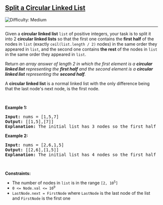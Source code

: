 <h2><a href="https://leetcode.com/problems/split-a-circular-linked-list">Split a Circular Linked List</a></h2> <img src='https://img.shields.io/badge/Difficulty-Medium-orange' alt='Difficulty: Medium' /><hr><p>Given a <strong>circular linked list</strong> <code>list</code> of positive integers, your task is to split it into 2 <strong>circular linked lists</strong> so that the first one contains the <strong>first half</strong> of the nodes in <code>list</code> (exactly <code>ceil(list.length / 2)</code> nodes) in the same order they appeared in <code>list</code>, and the second one contains <strong>the rest</strong> of the nodes in <code>list</code> in the same order they appeared in <code>list</code>.</p>

<p>Return <em>an array answer of length 2 in which the first element is a <strong>circular linked list</strong> representing the <strong>first half</strong> and the second element is a <strong>circular linked list</strong> representing the <strong>second half</strong>.</em></p>

<div>A <strong>circular linked list</strong> is a normal linked list with the only difference being that the last node&#39;s next node, is the first node.</div>

<p>&nbsp;</p>
<p><strong class="example">Example 1:</strong></p>

<pre>
<strong>Input:</strong> nums = [1,5,7]
<strong>Output:</strong> [[1,5],[7]]
<strong>Explanation:</strong> The initial list has 3 nodes so the first half would be the first 2 elements since ceil(3 / 2) = 2 and the rest which is 1 node is in the second half.
</pre>

<p><strong class="example">Example 2:</strong></p>

<pre>
<strong>Input:</strong> nums = [2,6,1,5]
<strong>Output:</strong> [[2,6],[1,5]]
<strong>Explanation:</strong> The initial list has 4 nodes so the first half would be the first 2 elements since ceil(4 / 2) = 2 and the rest which is 2 nodes are in the second half.
</pre>

<p>&nbsp;</p>
<p><strong>Constraints:</strong></p>

<ul>
	<li>The number of nodes in <code>list</code>&nbsp;is in the range <code>[2, 10<sup>5</sup>]</code></li>
	<li><code>0 &lt;= Node.val &lt;= 10<sup>9</sup></code></li>
	<li><font face="monospace"><code>LastNode.next = FirstNode</code></font> where <code>LastNode</code> is the last node of the list and <code>FirstNode</code> is the first one</li>
</ul>
